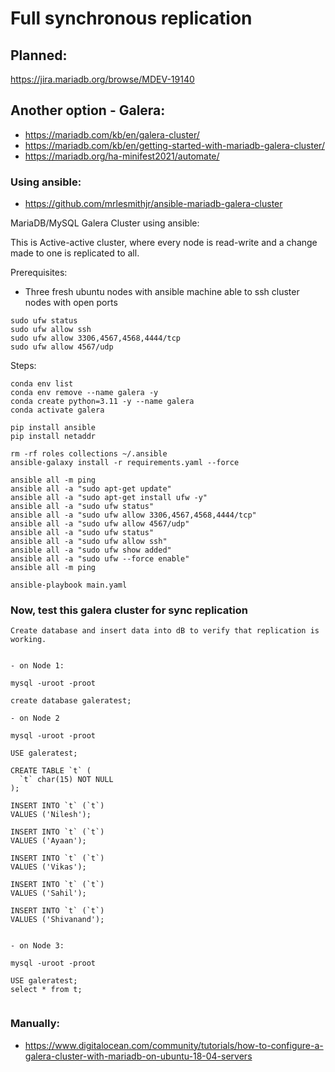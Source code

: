 # Full synchronous replication

## Planned:

https://jira.mariadb.org/browse/MDEV-19140

## Another option - Galera:

- https://mariadb.com/kb/en/galera-cluster/
- https://mariadb.com/kb/en/getting-started-with-mariadb-galera-cluster/
- https://mariadb.org/ha-minifest2021/automate/

### Using ansible:

- https://github.com/mrlesmithjr/ansible-mariadb-galera-cluster

MariaDB/MySQL Galera Cluster using ansible:

This is Active-active cluster, where every node is read-write and a change made to one is replicated to all.

Prerequisites:

- Three fresh ubuntu nodes with ansible machine able to ssh cluster nodes with open ports

```
sudo ufw status
sudo ufw allow ssh
sudo ufw allow 3306,4567,4568,4444/tcp
sudo ufw allow 4567/udp
```

Steps:

```
conda env list
conda env remove --name galera -y
conda create python=3.11 -y --name galera
conda activate galera

pip install ansible
pip install netaddr

rm -rf roles collections ~/.ansible
ansible-galaxy install -r requirements.yaml --force

ansible all -m ping
ansible all -a "sudo apt-get update"
ansible all -a "sudo apt-get install ufw -y"
ansible all -a "sudo ufw status"
ansible all -a "sudo ufw allow 3306,4567,4568,4444/tcp"
ansible all -a "sudo ufw allow 4567/udp"
ansible all -a "sudo ufw status"
ansible all -a "sudo ufw allow ssh"
ansible all -a "sudo ufw show added"
ansible all -a "sudo ufw --force enable"
ansible all -m ping

ansible-playbook main.yaml
```

### Now, test this galera cluster for sync replication

```
Create database and insert data into dB to verify that replication is working.


- on Node 1:

mysql -uroot -proot

create database galeratest;

- on Node 2

mysql -uroot -proot

USE galeratest;

CREATE TABLE `t` (
  `t` char(15) NOT NULL
);

INSERT INTO `t` (`t`)
VALUES ('Nilesh');

INSERT INTO `t` (`t`)
VALUES ('Ayaan');

INSERT INTO `t` (`t`)
VALUES ('Vikas');

INSERT INTO `t` (`t`)
VALUES ('Sahil');

INSERT INTO `t` (`t`)
VALUES ('Shivanand');


- on Node 3:

mysql -uroot -proot

USE galeratest;
select * from t;


```

### Manually:

- https://www.digitalocean.com/community/tutorials/how-to-configure-a-galera-cluster-with-mariadb-on-ubuntu-18-04-servers
